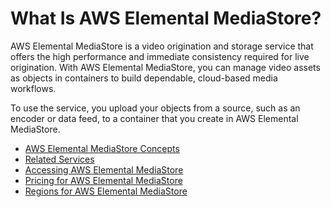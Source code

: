 # What Is AWS Elemental MediaStore?<a name="what-is"></a>

AWS Elemental MediaStore is a video origination and storage service that offers the high performance and immediate consistency required for live origination\. With AWS Elemental MediaStore, you can manage video assets as objects in containers to build dependable, cloud\-based media workflows\.

To use the service, you upload your objects from a source, such as an encoder or data feed, to a container that you create in AWS Elemental MediaStore\.


+ [AWS Elemental MediaStore Concepts](concepts.md)
+ [Related Services](related-services.md)
+ [Accessing AWS Elemental MediaStore](accessing.md)
+ [Pricing for AWS Elemental MediaStore](pricing.md)
+ [Regions for AWS Elemental MediaStore](regions.md)